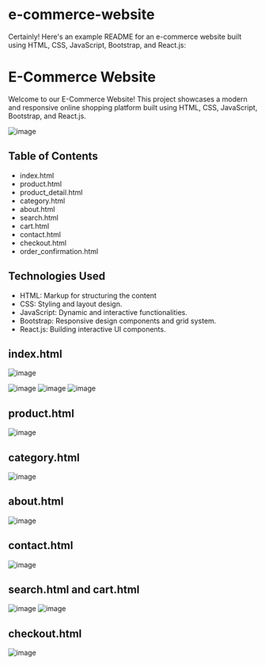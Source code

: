 # e-commerce-website
Certainly! Here's an example README for an e-commerce website built using HTML, CSS, JavaScript, Bootstrap, and React.js:

# E-Commerce Website

Welcome to our E-Commerce Website! This project showcases a modern and responsive online shopping platform built using HTML, CSS, JavaScript, Bootstrap, and React.js.

![image](https://github.com/akrititrivedi/e-commerce-website/assets/117921970/5a02ef73-f50e-4b0c-bd6a-cd2442a658a5)

## Table of Contents

- index.html
- product.html
- product_detail.html
- category.html
- about.html
- search.html
- cart.html
- contact.html
- checkout.html
- order_confirmation.html

## Technologies Used

- HTML: Markup for structuring the content
- CSS: Styling and layout design.
- JavaScript: Dynamic and interactive functionalities.
- Bootstrap: Responsive design components and grid system.
- React.js: Building interactive UI components.
## index.html
![image](https://github.com/akrititrivedi/e-commerce-website/assets/117921970/5a02ef73-f50e-4b0c-bd6a-cd2442a658a5)

![image](https://github.com/akrititrivedi/e-commerce-website/assets/117921970/0dd391e7-c3f3-48dc-8555-701bf469d21c)
![image](https://github.com/akrititrivedi/e-commerce-website/assets/117921970/c6222edc-e552-4fd8-833c-0fe494dd382f)
![image](https://github.com/akrititrivedi/e-commerce-website/assets/117921970/9a81b3ec-626f-40b1-835f-f29e745d7edf)

## product.html
![image](https://github.com/akrititrivedi/e-commerce-website/assets/117921970/c5de00b2-0b45-4f30-8d5c-2df34d430c7a)

## category.html
![image](https://github.com/akrititrivedi/e-commerce-website/assets/117921970/00d58961-75d4-4212-b707-9e58a4eabfe0)

## about.html
![image](https://github.com/akrititrivedi/e-commerce-website/assets/117921970/f8d4408e-31d4-42c4-a711-6fc0994459f5)

## contact.html
![image](https://github.com/akrititrivedi/e-commerce-website/assets/117921970/31c2bf6a-0817-4517-97c3-5c132a078113)

## search.html and cart.html
![image](https://github.com/akrititrivedi/e-commerce-website/assets/117921970/ac79a36d-7eb6-4afd-80c3-5b83cfc33077)
![image](https://github.com/akrititrivedi/e-commerce-website/assets/117921970/dca61b55-7735-487d-839f-e5d00198f0a7)

## checkout.html
![image](https://github.com/akrititrivedi/e-commerce-website/assets/117921970/2e8bfc48-69aa-4ed9-bd9a-cb5de866bbf5)




